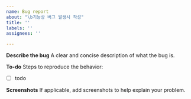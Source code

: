 ```yaml
---
name: Bug report
about: "\b기능상 버그 발생시 작성"
title: ''
labels: ''
assignees: ''

---
```


**Describe the bug**
A clear and concise description of what the bug is.

**To-do**
Steps to reproduce the behavior:
-[ ] todo


**Screenshots**
If applicable, add screenshots to help explain your problem.
